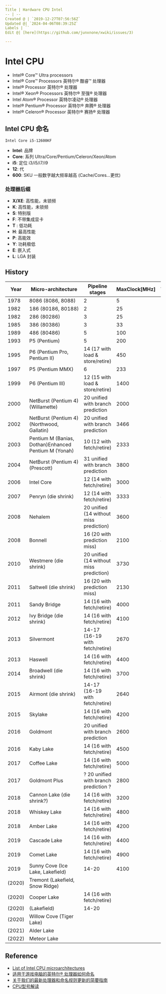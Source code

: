 ```yaml
---
Title | Hardware CPU Intel
-- | --
Created @ | `2019-12-27T07:56:56Z`
Updated @| `2024-04-06T08:39:25Z`
Labels | ``
Edit @| [here](https://github.com/junxnone/xwiki/issues/3)

---
```

# Intel CPU

- Intel® Core™ Ultra processors
- Intel® Core™ Processors 英特尔® 酷睿™ 处理器 
- Intel® Processor 英特尔® 处理器
- Intel® Xeon® Processors 英特尔® 至强® 处理器
- Intel Atom® Processor 英特尔凌动® 处理器
- Intel® Pentium® Processor 英特尔® 奔腾® 处理器
- Intel® Celeron® Processor 英特尔® 赛扬® 处理器

## Intel CPU 命名

```
Intel Core i5-12600KF
```
- **Intel**: 品牌
- **Core**: 系列 Ultra/Core/Pentium/Celeron/Xeon/Atom
- **i5**: 定位  i3/i5/i7/i9
- **12**: 代
- **600**: SKU 一般数字越大频率越高 (Cache/Cores...更优)

### 处理器后缀
- **X/XE**: 高性能，未锁频
- **K**: 高性能，未锁频
- **S**: 特别版
- **F**: 不带集成显卡
- **T** : 低功耗
- **H**: 最高性能
- **P**: 高能效
- **Y**: 功耗极低
- **E**: 嵌入式
- **L**: LGA 封装


## History


Year | Micro-architecture | Pipeline stages | MaxClock[MHz] | Techprocess[nm]
-- | -- | -- | -- | --
1978 | 8086 (8086, 8088) | 2 | 5 | 3000
1982 | 186 (80186, 80188) | 2 | 25 | 3000
1982 | 286 (80286) | 3 | 25 | 1500
1985 | 386 (80386) | 3 | 33 | 1500
1989 | 486 (80486) | 5 | 100 | 1000
1993 | P5 (Pentium) | 5 | 200 | 800, 600, 350
1995 | P6 (Pentium Pro, Pentium II) | 14 (17 with load & store/retire) | 450 | 500, 350, 250
1997 | P5 (Pentium MMX) | 6 | 233 | 350
1999 | P6 (Pentium III) | 12 (15 with load & store/retire) | 1400 | 250, 180, 130
2000 | NetBurst (Pentium 4)(Willamette) | 20 unified with branch prediction | 2000 | 180
2002 | NetBurst (Pentium 4)(Northwood, Gallatin)  | 20 unified with branch prediction | 3466 | 130
2003 | Pentium M (Banias, Dothan)Enhanced Pentium M (Yonah) | 10 (12 with fetch/retire) | 2333 | 130, 90, 65
2004 | NetBurst (Pentium 4)(Prescott) | 31 unified with branch prediction | 3800 | 90
2006 | Intel Core | 12 (14 with fetch/retire) | 3000 | 65
2007 | Penryn (die shrink) | 12 (14 with fetch/retire) | 3333 | 45
2008 | Nehalem | 20 unified (14 without miss prediction) | 3600 | 45
2008 | Bonnell | 16 (20 with prediction miss) | 2100 | 45
2010 | Westmere (die shrink) | 20 unified (14 without miss prediction) | 3730 | 32
2011 | Saltwell (die shrink) | 16 (20 with prediction miss) | 2130 | 32
2011 | Sandy Bridge | 14 (16 with fetch/retire) | 4000 | 32
2012 | Ivy Bridge (die shrink) | 14 (16 with fetch/retire) | 4100 | 22
2013 | Silvermont | 14-17 (16-19 with fetch/retire) | 2670 | 22
2013 | Haswell | 14 (16 with fetch/retire) | 4400 | 22
2014 | Broadwell (die shrink) | 14 (16 with fetch/retire)  | 3700 | 14
2015 | Airmont (die shrink) | 14-17 (16-19 with fetch/retire) | 2640 | 14
2015 | Skylake | 14 (16 with fetch/retire) | 4200 | 14
2016 | Goldmont | 20 unified with branch prediction | 2600 | 14
2016 | Kaby Lake | 14 (16 with fetch/retire) | 4500 | 14
2017 | Coffee Lake | 14 (16 with fetch/retire)  | 5000 | 14
2017 | Goldmont Plus | ? 20 unified with branch prediction ? | 2800 | 14
2018 | Cannon Lake (die shrink?) | 14 (16 with fetch/retire) | 3200 | 10
2018 | Whiskey Lake | 14 (16 with fetch/retire)  | 4800 | 14
2018 | Amber Lake | 14 (16 with fetch/retire)  | 4200 | 14
2019 | Cascade Lake | 14 (16 with fetch/retire)  | 4400 | 14
2019 | Comet Lake | 14 (16 with fetch/retire)  | 4900 | 14
2019 | Sunny Cove (Ice Lake, Lakefield) | 14-20 | 4100 | 10
(2020) | Tremont (Lakefield, Snow Ridge) |   |  | 10
(2020) | Cooper Lake | 14 (16 with fetch/retire) |   | 14
(2020) | (Lakefield) | 14-20 |   | 10
(2020) | Willow Cove (Tiger Lake) |   |   | 10
(2021) | Alder Lake |   |   | 10
(2022) | Meteor Lake |   |   | 7

## Reference
- [List of Intel CPU microarchitectures](https://en.wikipedia.org/wiki/List_of_Intel_CPU_microarchitectures)
- [适用于游戏电脑的英特尔® 处理器如何命名](https://www.intel.cn/content/www/cn/zh/gaming/resources/gaming-processor-names.html)
- [关于我们的最新处理器和命名规则更新的简要指南](https://www.intel.cn/content/www/cn/zh/processors/processor-numbers.html)
- [CPU型号解读](https://zhuanlan.zhihu.com/p/498113584)
